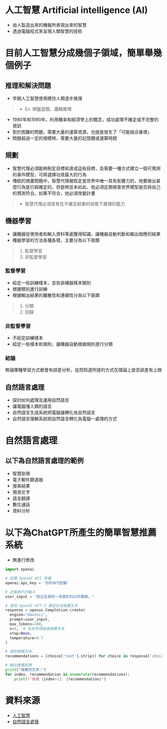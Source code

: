 # 人工智慧 Artificial intelligence (AI)
* 由人製造出來的機器所表現出來的智慧
* 透過電腦程式來呈現人類智慧的技術
# 目前人工智慧分成幾個子領域，簡單舉幾個例子
## 推理和解決問題
* 早期人工智慧使用模仿人類逐步推理
> * Ex: 棋盤遊戲、邏輯推理
* 1980年和1990年，利用概率和經濟學上的概念，成功處理不確定或不完整的資訊
* 對於困難的問題，需要大量的運算資源，也就是發生了「可能組合暴增」
* 問題超過一定的規模時，需要大量的記憶體或運算時間
## 規劃
* 智慧代理必須能夠制定目標和達成這些目標，及需要一種方式建立一個可預測的事件模型，可將選擇功效最大的行為
* 傳統的規畫問題中，智慧代理被假定是世界中唯一具有影響力的，他要做出甚麼行為是已經確定的，但是時並未如此，他必須定期檢查世界模型是否與自己的預測符合。如果不符合，他必須改變計畫
> * 智慧代理必須具有在不確定結果的狀態下推理的能力
## 機器學習
* 讓機器從使用者和輸入資料等處獲得知識，讓機器自動判斷和輸出相應的結果
* 機器學習的方法各種各樣，主要分為以下兩類
> 1. 監督學習
> 2. 非監督學習
### 監督學習
* 給定一些訓練樣本，並告訴機器樣本類別
* 根據類別進行訓練
* 根據輸出結果的離散性和連續性分為以下兩類
> 1. 分類
> 2. 回歸
### 非監督學習
* 不給定訓練樣本
* 給定一些樣本和規則，讓機器自動根據規則進行分類
### 結論
無論哪種學習方式都會有誤差分析，從而知道所提的方式在理論上是否誤差有上限
## 自然語言處理
* 探討如何處理及運用自然語言
* 讓電腦懂人類的語言
* 自然語言生成系統把電腦據轉化為自然語言
* 自然語言理解系統把自然語言轉化為電腦一處理的方式

# 自然語言處理
## 以下為自然語言處理的範例
* 智慧助理
* 電子郵件篩選器
* 搜尋結果
* 預測文字
* 語言翻譯
* 數位通話
* 資料分析

# 以下為ChatGPT所產生的簡單智慧推薦系統
* 無進行修改
```py
import openai

# 設置 OpenAI API 密鑰
openai.api_key = '你的API密鑰'

# 定義用戶的輸入
user_input = "我正在尋找一本關於科幻的書籍。"

# 使用 OpenAI GPT-3 模型生成推薦文本
response = openai.Completion.create(
  engine="davinci",
  prompt=user_input,
  max_tokens=100,
  n=5,  # 生成多個候選推薦文本
  stop=None,
  temperature=0.7
)

# 提取推薦文本
recommendations = [choice['text'].strip() for choice in response['choices']]

# 輸出推薦結果
print("推薦的文本:")
for index, recommendation in enumerate(recommendations):
    print(f"推薦 {index+1}: {recommendation}")
```

# 資料來源
* [人工智慧](https://zh.wikipedia.org/zh-tw/%E4%BA%BA%E5%B7%A5%E6%99%BA%E8%83%BD)
* [自然語言處理](https://www.tableau.com/zh-tw/learn/articles/natural-language-processing-examples)
